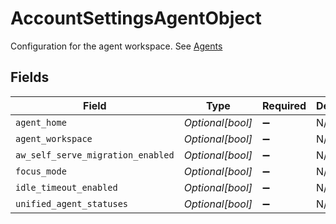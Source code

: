 # AccountSettingsAgentObject

Configuration for the agent workspace. See [Agents](#agents)


## Fields

| Field                             | Type                              | Required                          | Description                       |
| --------------------------------- | --------------------------------- | --------------------------------- | --------------------------------- |
| `agent_home`                      | *Optional[bool]*                  | :heavy_minus_sign:                | N/A                               |
| `agent_workspace`                 | *Optional[bool]*                  | :heavy_minus_sign:                | N/A                               |
| `aw_self_serve_migration_enabled` | *Optional[bool]*                  | :heavy_minus_sign:                | N/A                               |
| `focus_mode`                      | *Optional[bool]*                  | :heavy_minus_sign:                | N/A                               |
| `idle_timeout_enabled`            | *Optional[bool]*                  | :heavy_minus_sign:                | N/A                               |
| `unified_agent_statuses`          | *Optional[bool]*                  | :heavy_minus_sign:                | N/A                               |